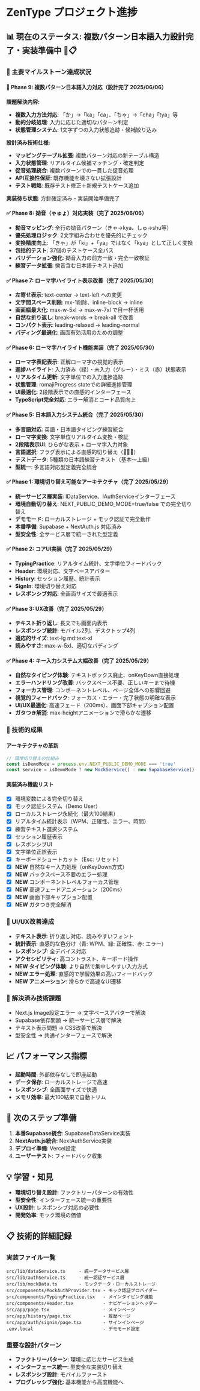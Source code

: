 # ZenType プロジェクト進捗

## 📊 現在のステータス: **複数パターン日本語入力設計完了・実装準備中** 🔄📋

### 🎯 主要マイルストーン達成状況

#### 🔄 Phase 9: 複数パターン日本語入力対応（設計完了 2025/06/06）
**課題解決内容:**
- **複数入力方法対応**: 「か」→「ka」「ca」、「ちゃ」→「cha」「tya」等
- **動的分岐処理**: 入力に応じた適切なパターン判定
- **状態管理システム**: 1文字ずつの入力状態追跡・候補絞り込み

**設計済み技術仕様:**
- **マッピングテーブル拡張**: 複数パターン対応の新テーブル構造
- **入力状態管理**: リアルタイム候補マッチング・確定判定
- **促音処理統合**: 複数パターンでの一貫した促音処理
- **API互換性保証**: 既存機能を壊さない拡張設計
- **テスト戦略**: 既存テスト修正＋新規テストケース追加

**実装待ち状態**: 方針確定済み・実装開始準備完了

#### ✅ Phase 8: 拗音（ゃゅょ）対応実装（完了 2025/06/06）
- **拗音マッピング**: 全行の拗音パターン（きゃ→kya、しゅ→shu等）
- **優先処理ロジック**: 2文字組み合わせを優先的にチェック
- **変換精度向上**: 「きゃ」が「ki」+「ya」ではなく「kya」として正しく変換
- **包括的テスト**: 37個のテストケース全パス
- **バリデーション強化**: 拗音入力の前方一致・完全一致検証
- **練習データ拡張**: 拗音含む日本語テキスト追加

#### ✅ Phase 7: ローマ字ハイライト表示改善（完了 2025/05/30）
- **左寄せ表示**: text-center → text-left への変更
- **文字間スペース削除**: mx-1削除、inline-block → inline
- **画面幅最大化**: max-w-5xl → max-w-7xl で目一杯活用
- **自然な折り返し**: break-words → break-all で改善
- **コンパクト表示**: leading-relaxed → leading-normal
- **パディング最適化**: 画面有効活用のための調整

#### ✅ Phase 6: ローマ字ハイライト機能実装（完了 2025/05/30）
- **ローマ字表記表示**: 正解ローマ字の視覚的表示
- **進捗ハイライト**: 入力済み（緑）・未入力（グレー）・ミス（赤）状態表示
- **リアルタイム更新**: 文字単位での入力進捗追跡
- **状態管理**: romajiProgress stateでの詳細進捗管理
- **UI最適化**: 2段階表示での直感的インターフェース
- **TypeScript完全対応**: エラー解消とコード品質向上

#### ✅ Phase 5: 日本語入力システム統合（完了 2025/05/30）
- **多言語対応**: 英語・日本語タイピング練習統合
- **ローマ字変換**: 文字単位リアルタイム変換・検証
- **2段階表示UI**: ひらがな表示 + ローマ字入力対象
- **言語選択**: フラグ表示による直感的切り替え（🎌🇺🇸）
- **テストデータ**: 5種類の日本語練習テキスト（基本〜上級）
- **型統一**: 多言語対応型定義完全統合

#### ✅ Phase 1: 環境切り替え可能なアーキテクチャ（完了 2025/05/29）
- **統一サービス層実装**: IDataService、IAuthServiceインターフェース
- **環境自動切り替え**: NEXT_PUBLIC_DEMO_MODE=true/false での完全切り替え
- **デモモード**: ローカルストレージ + モック認証で完全動作
- **本番準備**: Supabase + NextAuth.js 対応済み
- **型安全性**: 全サービス層で統一された型定義

#### ✅ Phase 2: コアUI実装（完了 2025/05/29）
- **TypingPractice**: リアルタイム統計、文字単位フィードバック
- **Header**: 環境対応、文字ベースアバター
- **History**: セッション履歴、統計表示
- **SignIn**: 環境切り替え対応
- **レスポンシブ対応**: 全画面サイズで最適表示

#### ✅ Phase 3: UX改善（完了 2025/05/29）
- **テキスト折り返し**: 長文でも画面内表示
- **レスポンシブ統計**: モバイル2列、デスクトップ4列
- **適応的サイズ**: text-lg md:text-xl
- **読みやすさ**: max-w-5xl、適切なパディング

#### ✅ Phase 4: キー入力システム大幅改善（完了 2025/05/29）
- **自然なタイピング体験**: テキストボックス廃止、onKeyDown直接処理
- **エラーハンドリング改善**: バックスペース不要、正しいキーまで待機
- **フォーカス管理**: コンポーネントレベル、ページ全体への影響回避
- **視覚的フィードバック**: フォーカス・エラー・完了状態の明確な表示
- **UI/UX最適化**: 高速フェード（200ms）、画面下部キャプション配置
- **ガタつき解消**: max-heightアニメーションで滑らかな遷移

### 🚀 技術的成果

#### アーキテクチャの革新
```typescript
// 環境切り替えの仕組み
const isDemoMode = process.env.NEXT_PUBLIC_DEMO_MODE === 'true'
const service = isDemoMode ? new MockService() : new SupabaseService()
```

#### 実装済み機能リスト
- [x] 環境変数による完全切り替え
- [x] モック認証システム（Demo User）
- [x] ローカルストレージ永続化（最大100結果）
- [x] リアルタイム統計表示（WPM、正確性、エラー、時間）
- [x] 練習テキスト選択システム
- [x] セッション履歴表示
- [x] レスポンシブUI
- [x] 文字単位正誤表示
- [x] キーボードショートカット（Esc: リセット）
- [x] **NEW** 自然なキー入力処理（onKeyDown方式）
- [x] **NEW** バックスペース不要のエラー処理
- [x] **NEW** コンポーネントレベルフォーカス管理
- [x] **NEW** 高速フェードアニメーション（200ms）
- [x] **NEW** 画面下部キャプション配置
- [x] **NEW** ガタつき完全解消

### 🎨 UI/UX改善達成
- **テキスト表示**: 折り返し対応、読みやすいフォント
- **統計表示**: 直感的な色分け（青: WPM、緑: 正確性、赤: エラー）
- **レスポンシブ**: 全デバイス対応
- **アクセシビリティ**: 高コントラスト、キーボード操作
- **NEW タイピング体験**: より自然で集中しやすい入力方式
- **NEW エラー処理**: 直感的で学習効果の高いフィードバック
- **NEW アニメーション**: 滑らかで高速なUI遷移

### 🔧 解決済み技術課題
- Next.js Image設定エラー → 文字ベースアバターで解決
- Supabase依存問題 → 統一サービス層で解決
- テキスト表示問題 → CSS改善で解決
- 型安全性 → 共通インターフェースで解決

## 📈 パフォーマンス指標
- **起動時間**: 外部依存なしで即座起動
- **データ保存**: ローカルストレージで高速
- **レスポンシブ**: 全画面サイズで快適
- **メモリ効率**: 最大100結果で自動トリム

## 🎯 次のステップ準備
1. **本番Supabase統合**: SupabaseDataService実装
2. **NextAuth.js統合**: NextAuthService実装  
3. **デプロイ準備**: Vercel設定
4. **ユーザーテスト**: フィードバック収集

## 💡 学習・知見
- **環境切り替え設計**: ファクトリーパターンの有効性
- **型安全性**: インターフェース統一の重要性
- **UX設計**: レスポンシブ対応の必要性
- **開発効率**: モック環境の価値

## 📋 技術的詳細記録

### 実装ファイル一覧
```
src/lib/dataService.ts     - 統一データサービス層
src/lib/authService.ts     - 統一認証サービス層
src/lib/mockData.ts        - モックデータ・ローカルストレージ
src/components/MockAuthProvider.tsx - モック認証プロバイダー
src/components/TypingPractice.tsx   - メインタイピング機能
src/components/Header.tsx           - ナビゲーションヘッダー
src/app/page.tsx                    - メインページ
src/app/history/page.tsx            - 履歴ページ
src/app/auth/signin/page.tsx        - サインインページ
.env.local                          - デモモード設定
```

### 重要な設計パターン
- **ファクトリーパターン**: 環境に応じたサービス生成
- **インターフェース統一**: 型安全な実装切り替え
- **レスポンシブ設計**: モバイルファースト
- **プログレッシブ強化**: 基本機能から高度機能へ
